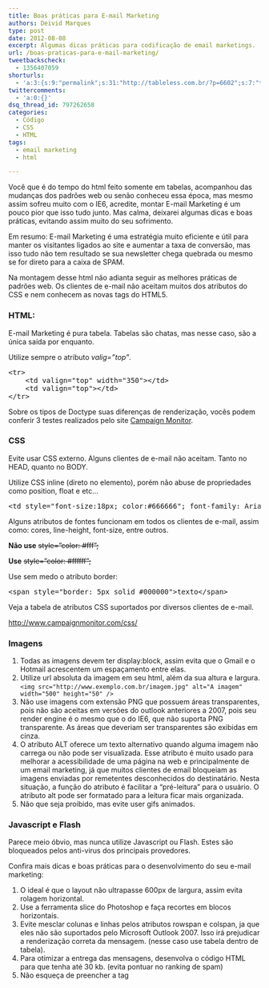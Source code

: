 ```yaml
---
title: Boas práticas para E-mail Marketing
authors: Deivid Marques
type: post
date: 2012-08-08
excerpt: Algumas dicas práticas para codificação de email marketings.
url: /boas-praticas-para-e-mail-marketing/
tweetbackscheck:
  - 1356407059
shorturls:
  - 'a:3:{s:9:"permalink";s:31:"http://tableless.com.br/?p=6602";s:7:"tinyurl";s:26:"http://tinyurl.com/cgxe3w4";s:4:"isgd";s:19:"http://is.gd/vhqQh2";}'
twittercomments:
  - 'a:0:{}'
dsq_thread_id: 797262658
categories:
  - Código
  - CSS
  - HTML
tags:
  - email marketing
  - html

---
```

Você que é do tempo do html feito somente em tabelas, acompanhou das mudanças dos padrões web ou senão conheceu essa época, mas mesmo assim sofreu muito com o IE6, acredite, montar E-mail Marketing é um pouco pior que isso tudo junto. Mas calma, deixarei algumas dicas e boas práticas, evitando assim muito do seu sofrimento.

Em resumo: E-mail Marketing é uma estratégia muito eficiente e útil para manter os visitantes ligados ao site e aumentar a taxa de conversão, mas isso tudo não tem resultado se sua newsletter chega quebrada ou mesmo se for direto para a caixa de SPAM.

Na montagem desse html não adianta seguir as melhores práticas de padrões web. Os clientes de e-mail não aceitam muitos dos atributos do CSS e nem conhecem as novas tags do HTML5.

### HTML:

E-mail Marketing é pura tabela. Tabelas são chatas, mas nesse caso, são a única saída por enquanto.

Utilize sempre o atributo _valig=&#8221;top&#8221;_.

<pre class="lang-html">&lt;tr&gt;
    &lt;td valign="top" width="350"&gt;&lt;/td&gt;
    &lt;td valign="top"&gt;&lt;/td&gt;
&lt;/tr&gt;
</pre>

Sobre os tipos de Doctype suas diferenças de renderização, vocês podem conferir 3 testes realizados pelo site [Campaign Monitor][1].

### CSS

Evite usar CSS externo. Alguns clientes de e-mail não aceitam. Tanto no HEAD, quanto no BODY.
  
Utilize CSS inline (direto no elemento), porém não abuse de propriedades como position, float e etc&#8230;

<pre class="lang-html">&lt;td style="font-size:18px; color:#666666"; font-family: Arial, Verdana, Tahoma;"&gt;Texto &lt;/td&gt;
</pre>

Alguns atributos de fontes funcionam em todos os clientes de e-mail, assim como: cores, line-height, font-size, entre outros.

**Não use** <del>style=&#8221;color: #fff&#8221;;</del>

**Use** <del>style=&#8221;color: #ffffff&#8221;;</del>

Use sem medo o atributo border:

<pre class="lang-html">&lt;span style="border: 5px solid #000000"&gt;texto&lt;/span&gt;
</pre>

Veja a tabela de atributos CSS suportados por diversos clientes de e-mail.
  
<a title="http://www.campaignmonitor.com/css/" href="http://www.campaignmonitor.com/css/" target="_blank">http://www.campaignmonitor.com/css/</a>

### Imagens

  1. Todas as imagens devem ter display:block, assim evita que o Gmail e o Hotmail acrescentem um espaçamento entre elas.
  2. Utilize url absoluta da imagem em seu html, além da sua altura e largura. `<img src="http://www.exemplo.com.br/imagem.jpg" alt="A imagem" width="500" height="50" />`
  3. Não use imagens com extensão PNG que possuem áreas transparentes, pois não são aceitas em versões do outlook anteriores a 2007, pois seu render engine é o mesmo que o do IE6, que não suporta PNG transparente. As áreas que deveriam ser transparentes são exibidas em cinza.
  4. O atributo ALT oferece um texto alternativo quando alguma imagem não carrega ou não pode ser visualizada. Esse atributo é muito usado para melhorar a acessibilidade de uma página na web e principalmente de um email marketing, já que muitos clientes de email bloqueiam as imagens enviadas por remetentes desconhecidos do destinatário. Nesta situação, a função do atributo é facilitar a “pré-leitura” para o usuário. O atributo alt pode ser formatado para a leitura ficar mais organizada.
  5. Não que seja proibido, mas evite user gifs animados.

### Javascript e Flash

Parece meio óbvio, mas nunca utilize Javascript ou Flash. Estes são bloqueados pelos anti-virus dos principais provedores.

Confira mais dicas e boas práticas para o desenvolvimento do seu e-mail marketing:

  1. O ideal é que o layout não ultrapasse 600px de largura, assim evita rolagem horizontal.
  2. Use a ferramenta slice do Photoshop e faça recortes em blocos horizontais.
  3. Evite mesclar colunas e linhas pelos atributos rowspan e colspan, ja que eles não são suportados pelo Microsoft Outlook 2007. Isso irá prejudicar a renderização correta da mensagem. (nesse caso use tabela dentro de tabela).
  4. Para otimizar a entrega das mensagens, desenvolva o código HTML para que tenha até 30 kb. (evita pontuar no ranking de spam)
  5. Não esqueça de preencher a tag <title> do documento HTML. Muitas ferramentas antispam verificam o conteúdo desta tag e, caso ela esteja vazia ou preenchida com expressões suspeitas, sua mensagem pode ser pontuada como spam.
  6. Se usar imagens de fundo para o corpo da mensagem, através de css inline background-image, saiba que elas não serão visualizadas por destinatários que utilizam Outlook e Hotmail, a solução é usar tambem background-color :#corSolida (cor próxima da imagem) pra não fugir muito do layout, usando assim o conceito &#8220;[Progressive Enhancement][2]&#8220;.
  7. Para remover um sublinhado basta usar css inline: _style=&#8221;text-decoration: none;&#8221;_ direto no link.
  8. Existem diversas palavras que devem ser evitadas no corpo do e-mail, caso ao contrário ele irá direto para a caixa de spam.
  
    Conheça algumas delas: <a href="http://emailmarketing.virtualtarget.com.br/dicas/quais-as-palavras-que-devem-ser-evitadas-no-email-marketing" target="_blank">http://emailmarketing.virtualtarget.com.br/dicas/quais-as-palavras-que-devem-ser-evitadas-no-email-marketing</a>.
  9. Teste seu template em diversos clientes de email.
  
    Ao criar um site, qualquer desenvolvedor deve testá-lo em vários navegadores. Para email marketing isso não é diferente, os destinatários usam uma ampla variedade de clientes de email e, você deve desenvolver um template que seja perfeitamente visualizado na maioria deles.
  
    &#8211; Ferramenta gratuita para enviar e-mails.
  
    <a href="http://putsmail.com" target="_blank">http://putsmail.com</a>
  
    &#8211; Ferramenta paga, porém muito útil, ele testa seu html em todos os clientes de e-mail e retorna um print.
  
    <a href="http://litmus.com/" target="_blank">http://litmus.com/</a>
 10. Mesmo que seu html esteja lindo e perfeito, ele pode cair no SPAM.
  
    Conheça a tabela de regras antispam.
  
    <a href="http://emailmarketing.virtualtarget.com.br/uploads/2008/04/tabela_de_pontos1.pdf" target="_blank">http://emailmarketing.virtualtarget.com.br/uploads/2008/04/tabela_de_pontos1.pdf</a>

Veja os clientes de e-mail mais utilizados:
  
 <a title="Saiba mais" href="http://www.ecommercebrasil.com.br/artigos/os-clientes-de-e-mail-mais-utilizados-pelos-usuarios/" target="_blank"><img src="http://anyzamaro.com.br/uploads/2011/10/emailmarketing1.jpg" alt="Clientes de e-mail mais utilizados" /></a>

Para aprofundar-se melhor sobre o assunto, segue links de referências:

  * <http://www.campaignmonitor.com/blog/>
  * <http://blog.templateria.com/html/>
  * <http://www.campaignmonitor.com/css/>
  * <http://emailmarketing.virtualtarget.com.br/>

 [1]: http://www.campaignmonitor.com/blog/post/3317/correct-doctype-to-use-in-html-email/
 [2]: http://tableless.com.br/bem-vindo-a-xangrila-parte-1/